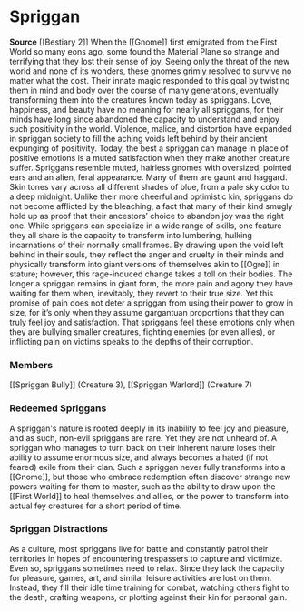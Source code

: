 ﻿---
creature_family: Spriggan
id: '154'
name: Spriggan
rarity: Common
source: '[[DATABASE/source/Bestiary 2|Bestiary 2]]'
trait: null
type: Creature Family

---
# Spriggan

**Source** [[Bestiary 2]] 
When the [[Gnome]] first emigrated from the First World so many eons ago, some found the Material Plane so strange and terrifying that they lost their sense of joy. Seeing only the threat of the new world and none of its wonders, these gnomes grimly resolved to survive no matter what the cost. Their innate magic responded to this goal by twisting them in mind and body over the course of many generations, eventually transforming them into the creatures known today as spriggans.
 Love, happiness, and beauty have no meaning for nearly all spriggans, for their minds have long since abandoned the capacity to understand and enjoy such positivity in the world. Violence, malice, and distortion have expanded in spriggan society to fill the aching voids left behind by their ancient expunging of positivity. Today, the best a spriggan can manage in place of positive emotions is a muted satisfaction when they make another creature suffer.
 Spriggans resemble muted, hairless gnomes with oversized, pointed ears and an alien, feral appearance. Many of them are gaunt and haggard. Skin tones vary across all different shades of blue, from a pale sky color to a deep midnight. Unlike their more cheerful and optimistic kin, spriggans do not become afflicted by the bleaching, a fact that many of their kind smugly hold up as proof that their ancestors’ choice to abandon joy was the right one.
 While spriggans can specialize in a wide range of skills, one feature they all share is the capacity to transform into lumbering, hulking incarnations of their normally small frames. By drawing upon the void left behind in their souls, they reflect the anger and cruelty in their minds and physically transform into giant versions of themselves akin to [[Ogre]] in stature; however, this rage-induced change takes a toll on their bodies. The longer a spriggan remains in giant form, the more pain and agony they have waiting for them when, inevitably, they revert to their true size. Yet this promise of pain does not deter a spriggan from using their power to grow in size, for it’s only when they assume gargantuan proportions that they can truly feel joy and satisfaction. That spriggans feel these emotions only when they are bullying smaller creatures, fighting enemies (or even allies), or inflicting pain on victims speaks to the depths of their corruption.

### Members

[[Spriggan Bully]] (Creature 3), [[Spriggan Warlord]] (Creature 7)

###  Redeemed Spriggans

A spriggan's nature is rooted deeply in its inability to feel joy and pleasure, and as such, non-evil spriggans are rare. Yet they are not unheard of. A spriggan who manages to turn back on their inherent nature loses their ability to assume enormous size, and always becomes a hated (if not feared) exile from their clan. Such a spriggan never fully transforms into a [[Gnome]], but those who embrace redemption often discover strange new powers waiting for them to master, such as the ability to draw upon the [[First World]] to heal themselves and allies, or the power to transform into actual fey creatures for a short period of time.

###  Spriggan Distractions

As a culture, most spriggans live for battle and constantly patrol their territories in hopes of encountering trespassers to capture and victimize. Even so, spriggans sometimes need to relax. Since they lack the capacity for pleasure, games, art, and similar leisure activities are lost on them. Instead, they fill their idle time training for combat, watching others fight to the death, crafting weapons, or plotting against their kin for personal gain.